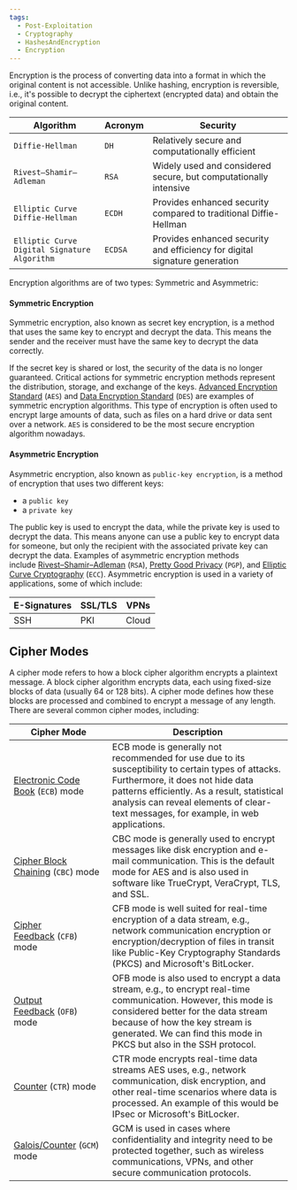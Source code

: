 ```yaml
---
tags:
  - Post-Exploitation
  - Cryptography
  - HashesAndEncryption
  - Encryption
---
```

Encryption is the process of converting data into a format in which the original content is not accessible. Unlike hashing, encryption is reversible, i.e., it's possible to decrypt the ciphertext (encrypted data) and obtain the original content.

| **Algorithm**                                | **Acronym** | **Security**                                                               |
| -------------------------------------------- | ----------- | -------------------------------------------------------------------------- |
| `Diffie-Hellman`                             | `DH`        | Relatively secure and computationally efficient                            |
| `Rivest–Shamir–Adleman`                      | `RSA`       | Widely used and considered secure, but computationally intensive           |
| `Elliptic Curve Diffie-Hellman`              | `ECDH`      | Provides enhanced security compared to traditional Diffie-Hellman          |
| `Elliptic Curve Digital Signature Algorithm` | `ECDSA`     | Provides enhanced security and efficiency for digital signature generation |

Encryption algorithms are of two types: Symmetric and Asymmetric:

#### Symmetric Encryption

Symmetric encryption, also known as secret key encryption, is a method that uses the same key to encrypt and decrypt the data. This means the sender and the receiver must have the same key to decrypt the data correctly.

If the secret key is shared or lost, the security of the data is no longer guaranteed. Critical actions for symmetric encryption methods represent the distribution, storage, and exchange of the keys. [Advanced Encryption Standard](https://en.wikipedia.org/wiki/Advanced_Encryption_Standard) (`AES`) and [Data Encryption Standard](https://en.wikipedia.org/wiki/Data_Encryption_Standard) (`DES`) are examples of symmetric encryption algorithms. This type of encryption is often used to encrypt large amounts of data, such as files on a hard drive or data sent over a network. `AES` is considered to be the most secure encryption algorithm nowadays.

#### Asymmetric Encryption

Asymmetric encryption, also known as `public-key encryption`, is a method of encryption that uses two different keys:

- a `public key`
- a `private key`

The public key is used to encrypt the data, while the private key is used to decrypt the data. This means anyone can use a public key to encrypt data for someone, but only the recipient with the associated private key can decrypt the data. Examples of asymmetric encryption methods include [Rivest–Shamir–Adleman](https://en.wikipedia.org/wiki/RSA_(cryptosystem)) (`RSA`), [Pretty Good Privacy](https://en.wikipedia.org/wiki/Pretty_Good_Privacy) (`PGP`), and [Elliptic Curve Cryptography](https://en.wikipedia.org/wiki/Elliptic-curve_cryptography) (`ECC`). Asymmetric encryption is used in a variety of applications, some of which include:

| E-Signatures | SSL/TLS | VPNs  |
| ------------ | ------- | ----- |
| SSH          | PKI     | Cloud |

## Cipher Modes

A cipher mode refers to how a block cipher algorithm encrypts a plaintext message. A block cipher algorithm encrypts data, each using fixed-size blocks of data (usually 64 or 128 bits). A cipher mode defines how these blocks are processed and combined to encrypt a message of any length. There are several common cipher modes, including:

|**Cipher Mode**|**Description**|
|---|---|
|[Electronic Code Book](https://en.wikipedia.org/wiki/Block_cipher_mode_of_operation) (`ECB`) mode|ECB mode is generally not recommended for use due to its susceptibility to certain types of attacks. Furthermore, it does not hide data patterns efficiently. As a result, statistical analysis can reveal elements of clear-text messages, for example, in web applications.|
|[Cipher Block Chaining](https://en.wikipedia.org/wiki/Block_cipher_mode_of_operation#CBC) (`CBC`) mode|CBC mode is generally used to encrypt messages like disk encryption and e-mail communication. This is the default mode for AES and is also used in software like TrueCrypt, VeraCrypt, TLS, and SSL.|
|[Cipher Feedback](https://en.wikipedia.org/wiki/Block_cipher_mode_of_operation#Cipher_feedback_(CFB)) (`CFB`) mode|CFB mode is well suited for real-time encryption of a data stream, e.g., network communication encryption or encryption/decryption of files in transit like Public-Key Cryptography Standards (PKCS) and Microsoft's BitLocker.|
|[Output Feedback](https://en.wikipedia.org/wiki/Block_cipher_mode_of_operation#OFB) (`OFB`) mode|OFB mode is also used to encrypt a data stream, e.g., to encrypt real-time communication. However, this mode is considered better for the data stream because of how the key stream is generated. We can find this mode in PKCS but also in the SSH protocol.|
|[Counter](https://en.wikipedia.org/wiki/Block_cipher_mode_of_operation#CTR) (`CTR`) mode|CTR mode encrypts real-time data streams AES uses, e.g., network communication, disk encryption, and other real-time scenarios where data is processed. An example of this would be IPsec or Microsoft's BitLocker.|
|[Galois/Counter](https://en.wikipedia.org/wiki/Galois/Counter_Mode) (`GCM`) mode|GCM is used in cases where confidentiality and integrity need to be protected together, such as wireless communications, VPNs, and other secure communication protocols.|
